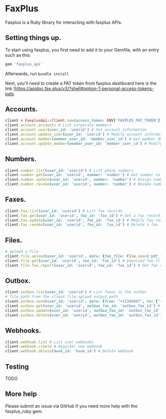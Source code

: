 # FaxPlus

Faxplus is a Ruby library for interacting with faxplus APIs.

## Setting things up.
To start using faxplus, you first need to add it to your Gemfile, with an entry such as this:

```ruby
gem 'faxplus_api'
```

Afterwards, run `bundle install` 

Next, you'll need to create a PAT token from faxplus dashboard here is the link [https://apidoc.fax.plus/v3/?shell#option-1-personal-access-tokens-pats

## Accounts.

```ruby
client = FaxplusApi::Client.new(access_token: ENV['FAXPLUS_PAT_TOKEN'])
client.account.accounts # List corporate members
client.account.user(user_id: 'userid') # Get account information
client.account.update_user(user_id: 'userid') # Modify account information
client.account.member(member_user_id: 'member_user_id') # Get member details
client.account.update_member(member_user_id: 'member_user_id') # Modify member details
```

## Numbers.

```ruby
client.number.list(user_id: 'userid') # List phone numbers
client.number.get(user_id: 'userid', number: 'number') # Get number information
client.number.update(user_id: 'userid', number: 'number') # Assign number
client.number.revoke(user_id: 'userid', number: 'number') # Revoke number
```
## Faxes.

```ruby
client.fax.list(user_id: 'userid') # List fax records
client.fax.get(user_id: 'userid', fax_id: 'fax_id') # Get a fax record
client.fax.update(user_id: 'userid', fax_id: 'fax_id') # Modify fax record
client.fax.revoke(user_id: 'userid', fax_id: 'fax_id') # Delete a fax
```
## Files.

```ruby
# Upload a file
client.file.upload(user_id: 'userid', data: {fax_file: File.open('pdf_file_path.pdf'), multipart: true}) => {:path => "/storage/transient-hsfhadhaskha.pdf"}
client.file.get(user_id: 'userid', fax_id: 'fax_id') # Download fax file
client.file.fax_report(user_id: 'userid', fax_id: 'fax_id') # Get fax confirmation report
```
## Outbox.

```ruby
client.outbox.list(user_id: 'userid') # List faxes in the outbox
# file_path from the client.file.upload output path
client.outbox.send(user_id: 'userid', data: {from: "+12345667", to: ["+12345688"], files: [file_path]}) # Send a fax 
client.outbox.get(user_id: 'userid', outbox_fax_id: 'outbox_fax_id') # List outgoing faxes
client.outbox.update(user_id: 'userid', outbox_fax_id: 'outbox_fax_id') # Delete an outgoing fax
client.outbox.delete(user_id: 'userid', outbox_fax_id: 'outbox_fax_id') # Modify an outgoing fax
```
## Webhooks.

```ruby
client.webhook.list # List user webhooks
client.webhook.create # Register new webhook
client.webhook.delete(hook_id: 'hook_id') # Delete webhook
```

## Testing
TODO

## More help
Please submit an issue via GitHub if you need more help with the faxplus_ruby gem.

